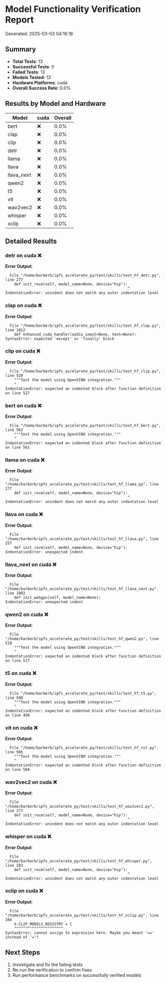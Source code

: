 # Model Functionality Verification Report

Generated: 2025-03-03 04:16:18

## Summary

- **Total Tests**: 13
- **Successful Tests**: 0
- **Failed Tests**: 13
- **Models Tested**: 13
- **Hardware Platforms**: cuda
- **Overall Success Rate**: 0.0%

## Results by Model and Hardware

| Model | cuda | Overall |
|-------|---------|--------|
| bert | ❌ | 0.0% |
| clap | ❌ | 0.0% |
| clip | ❌ | 0.0% |
| detr | ❌ | 0.0% |
| llama | ❌ | 0.0% |
| llava | ❌ | 0.0% |
| llava_next | ❌ | 0.0% |
| qwen2 | ❌ | 0.0% |
| t5 | ❌ | 0.0% |
| vit | ❌ | 0.0% |
| wav2vec2 | ❌ | 0.0% |
| whisper | ❌ | 0.0% |
| xclip | ❌ | 0.0% |

## Detailed Results

### detr on cuda ❌

**Error Output**:
```
  File "/home/barberb/ipfs_accelerate_py/test/skills/test_hf_detr.py", line 277
    def init_rocm(self, model_name=None, device="hip"):
                                                       ^
IndentationError: unindent does not match any outer indentation level

```

### clap on cuda ❌

**Error Output**:
```
  File "/home/barberb/ipfs_accelerate_py/test/skills/test_hf_clap.py", line 1012
    def enhanced_cuda_handler(audio_input=None, text=None):
SyntaxError: expected 'except' or 'finally' block

```

### clip on cuda ❌

**Error Output**:
```
  File "/home/barberb/ipfs_accelerate_py/test/skills/test_hf_clip.py", line 528
    """Test the model using OpenVINO integration."""
    ^
IndentationError: expected an indented block after function definition on line 527

```

### bert on cuda ❌

**Error Output**:
```
  File "/home/barberb/ipfs_accelerate_py/test/skills/test_hf_bert.py", line 562
    """Test the model using OpenVINO integration."""
    ^
IndentationError: expected an indented block after function definition on line 561

```

### llama on cuda ❌

**Error Output**:
```
  File "/home/barberb/ipfs_accelerate_py/test/skills/test_hf_llama.py", line 277
    def init_rocm(self, model_name=None, device="hip"):
                                                       ^
IndentationError: unindent does not match any outer indentation level

```

### llava on cuda ❌

**Error Output**:
```
  File "/home/barberb/ipfs_accelerate_py/test/skills/test_hf_llava.py", line 257
    def init_rocm(self, model_name=None, device="hip"):
IndentationError: unexpected indent

```

### llava_next on cuda ❌

**Error Output**:
```
  File "/home/barberb/ipfs_accelerate_py/test/skills/test_hf_llava_next.py", line 1002
    def init_webgpu(self, model_name=None):
IndentationError: unexpected indent

```

### qwen2 on cuda ❌

**Error Output**:
```
  File "/home/barberb/ipfs_accelerate_py/test/skills/test_hf_qwen2.py", line 518
    """Test the model using OpenVINO integration."""
    ^
IndentationError: expected an indented block after function definition on line 517

```

### t5 on cuda ❌

**Error Output**:
```
  File "/home/barberb/ipfs_accelerate_py/test/skills/test_hf_t5.py", line 500
    """Test the model using OpenVINO integration."""
    ^
IndentationError: expected an indented block after function definition on line 499

```

### vit on cuda ❌

**Error Output**:
```
  File "/home/barberb/ipfs_accelerate_py/test/skills/test_hf_vit.py", line 505
    """Test the model using OpenVINO integration."""
    ^
IndentationError: expected an indented block after function definition on line 504

```

### wav2vec2 on cuda ❌

**Error Output**:
```
  File "/home/barberb/ipfs_accelerate_py/test/skills/test_hf_wav2vec2.py", line 277
    def init_rocm(self, model_name=None, device="hip"):
                                                       ^
IndentationError: unindent does not match any outer indentation level

```

### whisper on cuda ❌

**Error Output**:
```
  File "/home/barberb/ipfs_accelerate_py/test/skills/test_hf_whisper.py", line 283
    def init_rocm(self, model_name=None, device="hip"):
                                                       ^
IndentationError: unindent does not match any outer indentation level

```

### xclip on cuda ❌

**Error Output**:
```
  File "/home/barberb/ipfs_accelerate_py/test/skills/test_hf_xclip.py", line 164
    X-CLIP_MODELS_REGISTRY = {
    ^^^^^^^^^^^^^^^^^^^^^^
SyntaxError: cannot assign to expression here. Maybe you meant '==' instead of '='?

```


## Next Steps

1. Investigate and fix the failing tests
2. Re-run the verification to confirm fixes
3. Run performance benchmarks on successfully verified models
